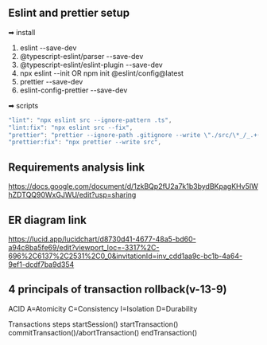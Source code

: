 ## Eslint and prettier setup

➡ install

1. eslint --save-dev
2. @typescript-eslint/parser --save-dev
3. @typescript-eslint/eslint-plugin --save-dev
4. npx eslint --init
   OR
   npm init @eslint/config@latest
5. prettier --save-dev
6. eslint-config-prettier --save-dev

➡ scripts

```js
"lint": "npx eslint src --ignore-pattern .ts",
"lint:fix": "npx eslint src --fix",
"prettier": "prettier --ignore-path .gitignore --write \"./src/\*_/_.+(js|ts|json)\"",
"prettier:fix": "npx prettier --write src",
```

## Requirements analysis link

https://docs.google.com/document/d/1zkBQp2fU2a7k1b3bydBKpagKHv5IWhZDTQQ90WxGJWU/edit?usp=sharing

## ER diagram link

https://lucid.app/lucidchart/d8730d41-4677-48a5-bd60-a94c8ba5fe69/edit?viewport_loc=-3317%2C-696%2C6137%2C2531%2C0_0&invitationId=inv_cdd1aa9c-bc1b-4a64-9ef1-dcdf7ba9d354

## 4 principals of transaction rollback(v-13-9)

ACID
A=Atomicity
C=Consistency
I=Isolation
D=Durability

Transactions steps
startSession()
startTransaction()
commitTransaction()/abortTransaction()
endTransaction()

<!-- ========end======== -->
